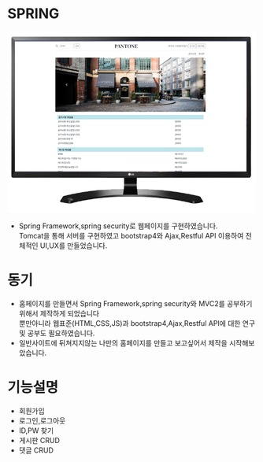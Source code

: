 # SPRING
![Alt text](/img/web.png)
- Spring Framework,spring security로 웹페이지를 구현하였습니다. <br> Tomcat을 통해 서버를 구현하였고 bootstrap4와 Ajax,Restful API 이용하여 전체적인 UI,UX를 만들었습니다.<br> 

# 동기
- 홈페이지를 만들면서 Spring Framework,spring security와 MVC2를 공부하기위해서 제작하게 되었습니다<br>뿐만아니라 웹표준(HTML,CSS,JS)과 bootstrap4,Ajax,Restful API에 대한 연구 및 공부도 필요하였습니다. <br> 
- 일반사이트에 뒤쳐지지않는 나만의 홈페이지를 만들고 보고싶어서 제작을 시작해보았습니다.

# 기능설명
- 회원가입<br>
- 로그인,로그아웃<br>
- ID,PW 찾기<br>
- 게시판 CRUD<br>
- 댓글 CRUD<br>

